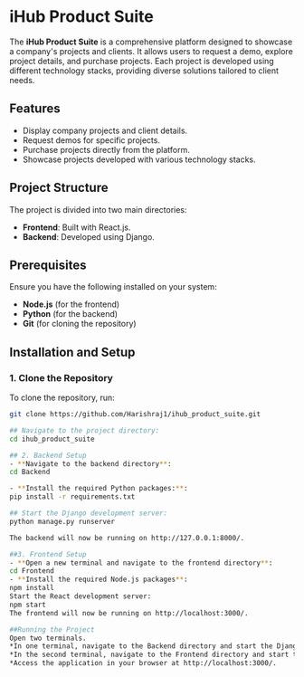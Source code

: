 # iHub Product Suite

The **iHub Product Suite** is a comprehensive platform designed to showcase a company's projects and clients. It allows users to request a demo, explore project details, and purchase projects. Each project is developed using different technology stacks, providing diverse solutions tailored to client needs.

## Features
- Display company projects and client details.
- Request demos for specific projects.
- Purchase projects directly from the platform.
- Showcase projects developed with various technology stacks.

## Project Structure
The project is divided into two main directories:
- **Frontend**: Built with React.js.
- **Backend**: Developed using Django.

## Prerequisites
Ensure you have the following installed on your system:
- **Node.js** (for the frontend)
- **Python** (for the backend)
- **Git** (for cloning the repository)

## Installation and Setup

### 1. Clone the Repository
To clone the repository, run:

```bash
git clone https://github.com/Harishraj1/ihub_product_suite.git

## Navigate to the project directory:
cd ihub_product_suite

## 2. Backend Setup
- **Navigate to the backend directory**:
cd Backend

- **Install the required Python packages:**:
pip install -r requirements.txt

## Start the Django development server:
python manage.py runserver

The backend will now be running on http://127.0.0.1:8000/.

##3. Frontend Setup
- **Open a new terminal and navigate to the frontend directory**:
cd Frontend
- **Install the required Node.js packages**:
npm install
Start the React development server:
npm start
The frontend will now be running on http://localhost:3000/.

##Running the Project
Open two terminals.
*In one terminal, navigate to the Backend directory and start the Django server.
*In the second terminal, navigate to the Frontend directory and start the React server.
*Access the application in your browser at http://localhost:3000/.



